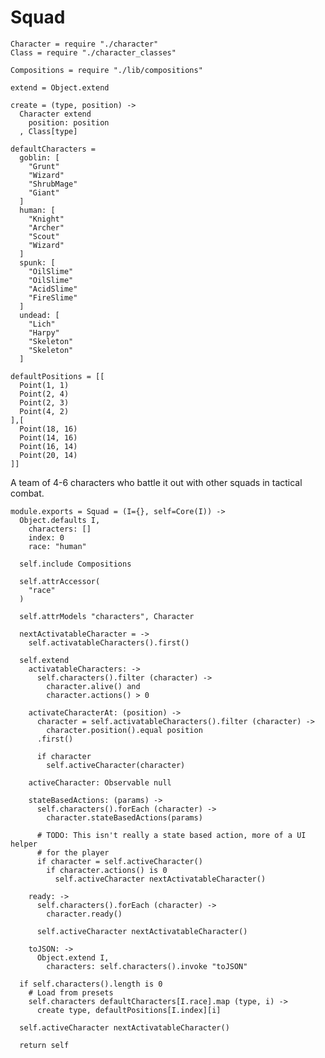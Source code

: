 Squad
=====

    Character = require "./character"
    Class = require "./character_classes"

    Compositions = require "./lib/compositions"

    extend = Object.extend

    create = (type, position) ->
      Character extend
        position: position
      , Class[type]

    defaultCharacters =
      goblin: [
        "Grunt"
        "Wizard"
        "ShrubMage"
        "Giant"
      ]
      human: [
        "Knight"
        "Archer"
        "Scout"
        "Wizard"
      ]
      spunk: [
        "OilSlime"
        "OilSlime"
        "AcidSlime"
        "FireSlime"
      ]
      undead: [
        "Lich"
        "Harpy"
        "Skeleton"
        "Skeleton"
      ]

    defaultPositions = [[
      Point(1, 1)
      Point(2, 4)
      Point(2, 3)
      Point(4, 2)
    ],[
      Point(18, 16)
      Point(14, 16)
      Point(16, 14)
      Point(20, 14)
    ]]

A team of 4-6 characters who battle it out with other squads in tactical combat.

    module.exports = Squad = (I={}, self=Core(I)) ->
      Object.defaults I,
        characters: []
        index: 0
        race: "human"

      self.include Compositions

      self.attrAccessor(
        "race"
      )

      self.attrModels "characters", Character

      nextActivatableCharacter = ->
        self.activatableCharacters().first()

      self.extend
        activatableCharacters: ->
          self.characters().filter (character) ->
            character.alive() and
            character.actions() > 0

        activateCharacterAt: (position) ->
          character = self.activatableCharacters().filter (character) ->
            character.position().equal position
          .first()

          if character
            self.activeCharacter(character)

        activeCharacter: Observable null

        stateBasedActions: (params) ->
          self.characters().forEach (character) ->
            character.stateBasedActions(params)

          # TODO: This isn't really a state based action, more of a UI helper
          # for the player
          if character = self.activeCharacter()
            if character.actions() is 0
              self.activeCharacter nextActivatableCharacter()

        ready: ->
          self.characters().forEach (character) ->
            character.ready()

          self.activeCharacter nextActivatableCharacter()

        toJSON: ->
          Object.extend I,
            characters: self.characters().invoke "toJSON"

      if self.characters().length is 0
        # Load from presets
        self.characters defaultCharacters[I.race].map (type, i) ->
          create type, defaultPositions[I.index][i]

      self.activeCharacter nextActivatableCharacter()

      return self
